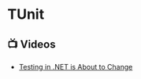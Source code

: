 # TUnit

## 📺 Videos
- [Testing in .NET is About to Change](https://www.youtube.com/watch?v=dtdgm8lKJZU)